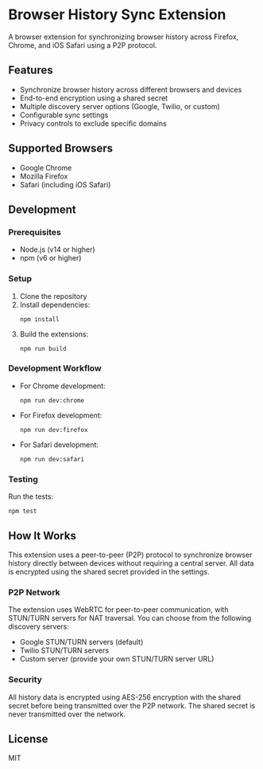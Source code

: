 # Browser History Sync Extension

A browser extension for synchronizing browser history across Firefox, Chrome, and iOS Safari using a P2P protocol.

## Features

- Synchronize browser history across different browsers and devices
- End-to-end encryption using a shared secret
- Multiple discovery server options (Google, Twilio, or custom)
- Configurable sync settings
- Privacy controls to exclude specific domains

## Supported Browsers

- Google Chrome
- Mozilla Firefox
- Safari (including iOS Safari)

## Development

### Prerequisites

- Node.js (v14 or higher)
- npm (v6 or higher)

### Setup

1. Clone the repository
2. Install dependencies:
   ```
   npm install
   ```
3. Build the extensions:
   ```
   npm run build
   ```

### Development Workflow

- For Chrome development:
  ```
  npm run dev:chrome
  ```

- For Firefox development:
  ```
  npm run dev:firefox
  ```

- For Safari development:
  ```
  npm run dev:safari
  ```

### Testing

Run the tests:
```
npm test
```

## How It Works

This extension uses a peer-to-peer (P2P) protocol to synchronize browser history directly between devices without requiring a central server. All data is encrypted using the shared secret provided in the settings.

### P2P Network

The extension uses WebRTC for peer-to-peer communication, with STUN/TURN servers for NAT traversal. You can choose from the following discovery servers:

- Google STUN/TURN servers (default)
- Twilio STUN/TURN servers
- Custom server (provide your own STUN/TURN server URL)

### Security

All history data is encrypted using AES-256 encryption with the shared secret before being transmitted over the P2P network. The shared secret is never transmitted over the network.

## License

MIT